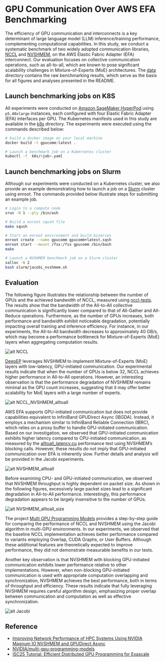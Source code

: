 # GPU Communication Over AWS EFA Benchmarking

The efficiency of GPU communication and interconnects is a key determinant of
large language model (LLM) inference/training performance, complementing computational
capabilities. In this study, we conduct a systematic benchmark of two widely
adopted communication libraries, [NCCL](https://github.com/NVIDIA/nccl) and
[NVSHMEM](https://github.com/NVIDIA/nvshmem),  on the AWS Elastic Fabric Adapter
(EFA) interconnect. Our evaluation focuses on collective communication
operations, such as all-to-all, which are known to pose significant scalability
challenges in Mixture-of-Experts (MoE) architectures. The [data](data/) directory
contains the raw benchmarking results, which serve as the basis for all figures
and analyses presented in the README.

## Launch benchmarking jobs on K8S

All experiments were conducted on [Amazon SageMaker HyperPod](https://docs.aws.amazon.com/sagemaker/latest/dg/sagemaker-hyperpod-eks.html)
using `p5.48xlarge` instances, each configured with four Elastic Fabric Adapter
(EFA) interfaces per GPU. The Kubernetes manifests used in this study are
available in the [k8s](k8s/) directory. The experiments were executed using the
commands described below:

```bash
# build a docker image on your local machine
docker build -t gpucomm:latest .

# Launch a benchmark job on a Kubernetes cluster
kubectl -f  k8s/<job>.yaml
```

## Launch benchmarking jobs on Slurm

Although our experiments were conducted on a Kubernetes cluster, we also
provide an example demonstrating how to launch a job on a
[Slurm](https://docs.aws.amazon.com/sagemaker/latest/dg/sagemaker-hyperpod-slurm.html)
cluster using enroot. The commands provided below illustrate steps for submitting
an example job.

```bash
# Login to a compute node
srun -N 1 --pty /bin/ash

# Build a enroot sqush file
make sqush

# Start an enroot environment and build binaries
enroot create --name gpucomm gpucomm+latest.sqsh
enroot start --mount /fsx:/fsx gpucomm /bin/bash
make

# Launch a NVSHMEM benchmark job on a Slurm cluster
salloc -N 2
bash slurm/jacobi_nvshmem.sh
```

## Evaluation

The following figure illustrates the relationship between the number of GPUs and
the achieved bandwidth of NCCL, measured using [nccl-tests](https://github.com/NVIDIA/nccl-tests).
The results show that the bandwidth of the All-to-All collective communication is
significantly lower compared to that of All-Gather and All-Reduce operations.
Furthermore, as the number of GPUs increases, both performance and bandwidth
exhibit noticeable degradation, potentially impacting overall training and inference
efficiency. For instance, in our experiments, the All-to-All bandwidth decreases
to approximately 40 GB/s, which may become a performance bottleneck for
Mixture-of-Experts (MoE) layers when aggregating computation results.

![alt NCCL](imgs/nccl_bandwidth.png)

[DeepEP](https://github.com/deepseek-ai/DeepEP) leverages NVSHMEM to implement Mixture-of-Experts (MoE) layers with
low-latency, GPU-initiated communication. Our experimental results indicate that
when the number of GPUs is below 32, NCCL achieves higher performance in All-to-All
operations. However, an interesting observation is that the performance degradation
of NVSHMEM remains minimal as the GPU count increases, suggesting that it may
offer better scalability for MoE layers with a large number of experts.

![alt NCCL_NVSHMEM_alltoall](imgs/alltoall_comparison.png)

AWS EFA supports GPU-initiated communication but does not provide capabilities
equivalent to InfiniBand GPUDirect Async (IBGDA). Instead, it employs a mechanism
similar to InfiniBand Reliable Connection (IBRC), which relies on a proxy buffer
to handle GPU-initiated communication. Based on our investigation, we observed
that GPU-initiated communication exhibits higher latency compared to CPU-initiated
communication, as measured by the [alltoall\_latency.cu](https://github.com/NVIDIA/nvshmem/blob/devel/perftest/device/coll/alltoall_latency.cu)
performance test using NVSHMEM’s blocking calls. However, these results do not
imply that GPU-initiated communication over EFA is inherently slow. Further
details and analysis will be provided in the Jacobi experiments.

![alt NVSHMEM_alltoall](imgs/nvshmem_comparison.png)

Before examining CPU- and GPU-initiated communication, we observed that
NVSHMEM throughput is highly dependent on packet size. As shown in the following
figures, excessively large packet sizes lead to a significant degradation in
All-to-All performance. Interestingly, this performance degradation appears to
be largely insensitive to the number of GPUs.

![alt NVSHMEM_alltoall_size](imgs/nvshmem_size_comparison.png)

The project [Multi GPU Programming Models](https://github.com/NVIDIA/multi-gpu-programming-models)
provides a step-by-step guide for comparing the performance of NCCL and NVSHMEM
using the Jacobi algorithm in multi-GPU environments. In our experiments, we
observed that the baseline NCCL implementation achieves better performance
compared to variants employing Overlap, CUDA Graphs, or User Buffers.
Although these additional features are theoretically expected to improve
performance, they did not demonstrate measurable benefits in our tests.

Another key observation is that NVSHMEM with blocking GPU-initiated communication
exhibits lower performance relative to other implementations. However, when
non-blocking GPU-initiated communication is used with appropriate computation
overlapping and synchronization, NVSHMEM achieves the best performance, both
in terms of throughput and efficiency. These results indicate that fully
leveraging NVSHMEM requires careful algorithm design, emphasizing proper overlap
between communication and computation as well as effective synchronization.

![alt Jacobi](imgs/jacobi.png)

## Reference

* [Improving Network Performance of HPC Systems Using NVIDIA Magnum IO NVSHMEM and GPUDirect Async](https://developer.nvidia.com/blog/improving-network-performance-of-hpc-systems-using-nvidia-magnum-io-nvshmem-and-gpudirect-async/)
* [NVIDIA/multi-gpu-programming-models](https://github.com/NVIDIA/multi-gpu-programming-models)
* [ISC25 Tutorial: Efficient Distributed GPU Programming for Exascale](https://github.com/FZJ-JSC/tutorial-multi-gpu)
